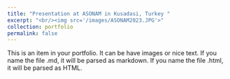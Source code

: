 ```yaml
---
title: "Presentation at ASONAM in Kusadasi, Turkey "
excerpt: "<br/><img src='/images/ASONAM2023.JPG'>"
collection: portfolio
permalink: false
---
```


This is an item in your portfolio. It can be have images or nice text. If you name the file .md, it will be parsed as markdown. If you name the file .html, it will be parsed as HTML. 
